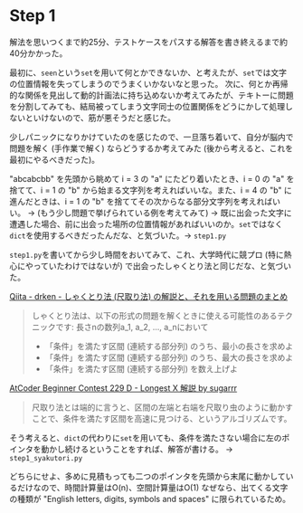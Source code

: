 # Step 1

解法を思いつくまで約25分、テストケースをパスする解答を書き終えるまで約40分かかった。

最初に、`seen`という`set`を用いて何とかできないか、と考えたが、`set`では文字の位置情報を失ってしまうのでうまくいかないなと思った。
次に、何とか再帰的な関係を見出して動的計画法に持ち込めないか考えてみたが、テキトーに問題を分割してみても、結局被ってしまう文字同士の位置関係をどうにかして処理しないといけないので、筋が悪そうだと感じた。

少しパニックになりかけていたのを感じたので、一旦落ち着いて、自分が脳内で問題を解く (手作業で解く) ならどうするか考えてみた (後から考えると、これを最初にやるべきだった)。

"abcabcbb" を先頭から眺めて i = 3 の "a" にたどり着いたとき、i = 0 の "a" を捨てて、i = 1 の "b" から始まる文字列を考えればいいな。また、i = 4 の "b" に進んだときは、i = 1 の "b" を捨ててその次からなる部分文字列を考えればいい。 -> (もう少し問題で挙げられている例を考えてみて) -> 既に出会った文字に遭遇した場合、前に出会った場所の位置情報があればいいのか。`set`ではなく`dict`を使用するべきだったんだな、と気づいた。-> `step1.py`

`step1.py`を書いてから少し時間をおいてみて、これ、大学時代に競プロ (特に熱心にやっていたわけではないが) で出会ったしゃくとり法と同じだな、と気づいた。

[Qiita - drken - しゃくとり法 (尺取り法) の解説と、それを用いる問題のまとめ](https://qiita.com/drken/items/ecd1a472d3a0e7db8dce)

> しゃくとり法は、以下の形式の問題を解くときに使える可能性のあるテクニックです:
> 長さnの数列a_1, a_2, ..., a_nにおいて
> - 「条件」を満たす区間 (連続する部分列) のうち、最小の長さを求めよ
> - 「条件」を満たす区間 (連続する部分列) のうち、最大の長さを求めよ
> - 「条件」を満たす区間 (連続する部分列) を数え上げよ

[AtCoder Beginner Contest 229 D - Longest X 解説 by sugarrr](https://atcoder.jp/contests/abc229/editorial/2956?lang=ja)

> 尺取り法とは端的に言うと、区間の左端と右端を尺取り虫のように動かすことで、条件を満たす区間を高速に見つける、というアルゴリズムです。

そう考えると、`dict`の代わりに`set`を用いても、条件を満たさない場合に左のポインタを動かし続けるということをすれば、解答が書ける。 -> `step1_syakutori.py`

どちらにせよ、多めに見積もっても二つのポインタを先頭から末尾に動かしているだけなので、時間計算量はO(n)、空間計算量はO(1) なぜなら、出てくる文字の種類が "English letters, digits, symbols and spaces" に限られているため。
